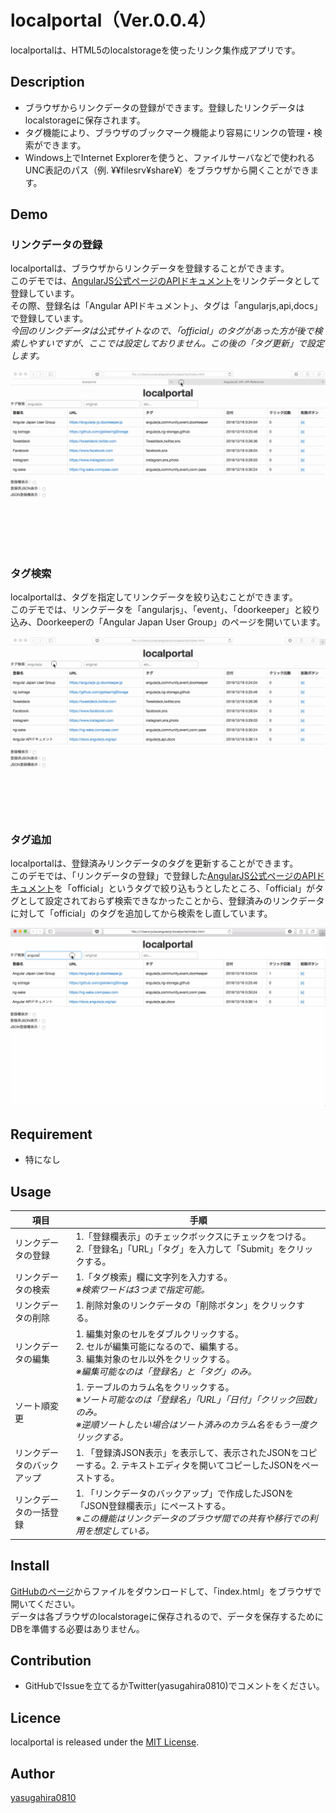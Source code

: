 localportal（Ver.0.0.4）
====

localportalは、HTML5のlocalstorageを使ったリンク集作成アプリです。  

## Description

- ブラウザからリンクデータの登録ができます。登録したリンクデータはlocalstorageに保存されます。
- タグ機能により、ブラウザのブックマーク機能より容易にリンクの管理・検索ができます。
- Windows上でInternet Explorerを使うと、ファイルサーバなどで使われるUNC表記のパス（例. ¥¥filesrv¥share¥）をブラウザから開くことができます。

## Demo

### リンクデータの登録

localportalは、ブラウザからリンクデータを登録することができます。  
このデモでは、[AngularJS公式ページのAPIドキュメント](https://docs.angularjs.org/api)をリンクデータとして登録しています。  
その際、登録名は「Angular APIドキュメント」、タグは「angularjs,api,docs」で登録しています。  
*今回のリンクデータは公式サイトなので、「official」のタグがあった方が後で検索しやすいですが、ここでは設定しておりません。この後の「タグ更新」で設定します。*

![登録](img/Demo1_register.gif)

### タグ検索

localportalは、タグを指定してリンクデータを絞り込むことができます。  
このデモでは、リンクデータを「angularjs」、「event」、「doorkeeper」と絞り込み、Doorkeeperの「Angular Japan User Group」のページを開いています。

![検索](img/Demo2_search.gif)

### タグ追加

localportalは、登録済みリンクデータのタグを更新することができます。  
このデモでは、「リンクデータの登録」で登録した[AngularJS公式ページのAPIドキュメント](https://docs.angularjs.org/api)を「official」というタグで絞り込もうとしたところ、「official」がタグとして設定されておらず検索できなかったことから、登録済みのリンクデータに対して「official」のタグを追加してから検索をし直しています。

![タグ追加](img/Demo3_tag_add.gif)

## Requirement

- 特になし

## Usage

|項目|手順|
|---|---|
|リンクデータの登録|1.「登録欄表示」のチェックボックスにチェックをつける。</br>2.「登録名」「URL」「タグ」を入力して「Submit」をクリックする。|
|リンクデータの検索|1.「タグ検索」欄に文字列を入力する。</br>*※検索ワードは3つまで指定可能。*|
|リンクデータの削除|1. 削除対象のリンクデータの「削除ボタン」をクリックする。|
|リンクデータの編集|1. 編集対象のセルをダブルクリックする。</br>2. セルが編集可能になるので、編集する。</br>3. 編集対象のセル以外をクリックする。</br>*※編集可能なのは「登録名」と「タグ」のみ。*|
|ソート順変更|1. テーブルのカラム名をクリックする。</br>※*ソート可能なのは「登録名」「URL」「日付」「クリック回数」のみ。*</br>*※逆順ソートしたい場合はソート済みのカラム名をもう一度クリックする。*|
|リンクデータのバックアップ|1. 「登録済JSON表示」を表示して、表示されたJSONをコピーする。2. テキストエディタを開いてコピーしたJSONをペーストする。|
|リンクデータの一括登録|1. 「リンクデータのバックアップ」で作成したJSONを「JSON登録欄表示」にペーストする。</br>※*この機能はリンクデータのブラウザ間での共有や移行での利用を想定している。*|


## Install

[GitHubのページ](https://github.com/yasugahira0810/localportal)からファイルをダウンロードして、「index.html」をブラウザで開いてください。  
データは各ブラウザのlocalstorageに保存されるので、データを保存するためにDBを準備する必要はありません。

## Contribution

- GitHubでIssueを立てるかTwitter(yasugahira0810)でコメントをください。

## Licence

localportal is released under the [MIT License](http://www.opensource.org/licenses/MIT).

## Author

[yasugahira0810](https://github.com/yasugahira0810)
